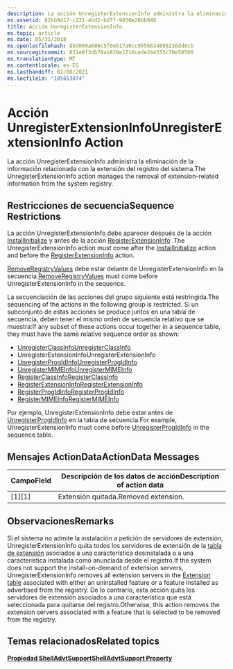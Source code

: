 ```yaml
---
description: La acción UnregisterExtensionInfo administra la eliminación de la información relacionada con la extensión del registro del sistema.
ms.assetid: 62bb9d17-c221-4bd2-bd7f-9930e28bb946
title: Acción UnregisterExtensionInfo
ms.topic: article
ms.date: 05/31/2018
ms.openlocfilehash: 85d069a686c5f0e517a0cc9556634895216dd8cb
ms.sourcegitcommit: 831e8f3db78ab820e1710cede244553c70e50500
ms.translationtype: MT
ms.contentlocale: es-ES
ms.lasthandoff: 01/08/2021
ms.locfileid: "105653074"
---
```

# <a name="unregisterextensioninfo-action"></a><span data-ttu-id="b0b2e-103">Acción UnregisterExtensionInfo</span><span class="sxs-lookup"><span data-stu-id="b0b2e-103">UnregisterExtensionInfo Action</span></span>

<span data-ttu-id="b0b2e-104">La acción UnregisterExtensionInfo administra la eliminación de la información relacionada con la extensión del registro del sistema.</span><span class="sxs-lookup"><span data-stu-id="b0b2e-104">The UnregisterExtensionInfo action manages the removal of extension-related information from the system registry.</span></span>

## <a name="sequence-restrictions"></a><span data-ttu-id="b0b2e-105">Restricciones de secuencia</span><span class="sxs-lookup"><span data-stu-id="b0b2e-105">Sequence Restrictions</span></span>

<span data-ttu-id="b0b2e-106">La acción UnregisterExtensionInfo debe aparecer después de la acción [InstallInitialize](installinitialize-action.md) y antes de la acción [RegisterExtensionInfo](registerextensioninfo-action.md) .</span><span class="sxs-lookup"><span data-stu-id="b0b2e-106">The UnregisterExtensionInfo action must come after the [InstallInitialize](installinitialize-action.md) action and before the [RegisterExtensionInfo](registerextensioninfo-action.md) action.</span></span>

<span data-ttu-id="b0b2e-107">[RemoveRegistryValues](removeregistryvalues-action.md) debe estar delante de UnregisterExtensionInfo en la secuencia.</span><span class="sxs-lookup"><span data-stu-id="b0b2e-107">[RemoveRegistryValues](removeregistryvalues-action.md) must come before UnregisterExtensionInfo in the sequence.</span></span>

<span data-ttu-id="b0b2e-108">La secuenciación de las acciones del grupo siguiente está restringida.</span><span class="sxs-lookup"><span data-stu-id="b0b2e-108">The sequencing of the actions in the following group is restricted.</span></span> <span data-ttu-id="b0b2e-109">Si un subconjunto de estas acciones se produce juntos en una tabla de secuencia, deben tener el mismo orden de secuencia relativo que se muestra:</span><span class="sxs-lookup"><span data-stu-id="b0b2e-109">If any subset of these actions occur together in a sequence table, they must have the same relative sequence order as shown:</span></span>

-   [<span data-ttu-id="b0b2e-110">UnregisterClassInfo</span><span class="sxs-lookup"><span data-stu-id="b0b2e-110">UnregisterClassInfo</span></span>](unregisterclassinfo-action.md)
-   <span data-ttu-id="b0b2e-111">UnregisterExtensionInfo</span><span class="sxs-lookup"><span data-stu-id="b0b2e-111">UnregisterExtensionInfo</span></span>
-   [<span data-ttu-id="b0b2e-112">UnregisterProgIdInfo</span><span class="sxs-lookup"><span data-stu-id="b0b2e-112">UnregisterProgIdInfo</span></span>](unregisterprogidinfo-action.md)
-   [<span data-ttu-id="b0b2e-113">UnregisterMIMEInfo</span><span class="sxs-lookup"><span data-stu-id="b0b2e-113">UnregisterMIMEInfo</span></span>](unregistermimeinfo-action.md)
-   [<span data-ttu-id="b0b2e-114">RegisterClassInfo</span><span class="sxs-lookup"><span data-stu-id="b0b2e-114">RegisterClassInfo</span></span>](registerclassinfo-action.md)
-   [<span data-ttu-id="b0b2e-115">RegisterExtensionInfo</span><span class="sxs-lookup"><span data-stu-id="b0b2e-115">RegisterExtensionInfo</span></span>](registerextensioninfo-action.md)
-   [<span data-ttu-id="b0b2e-116">RegisterProgIdInfo</span><span class="sxs-lookup"><span data-stu-id="b0b2e-116">RegisterProgIdInfo</span></span>](registerprogidinfo-action.md)
-   [<span data-ttu-id="b0b2e-117">RegisterMIMEInfo</span><span class="sxs-lookup"><span data-stu-id="b0b2e-117">RegisterMIMEInfo</span></span>](registermimeinfo-action.md)

<span data-ttu-id="b0b2e-118">Por ejemplo, UnregisterExtensionInfo debe estar antes de [UnregisterProgIdInfo](unregisterprogidinfo-action.md) en la tabla de secuencia.</span><span class="sxs-lookup"><span data-stu-id="b0b2e-118">For example, UnregisterExtensionInfo must come before [UnregisterProgIdInfo](unregisterprogidinfo-action.md) in the sequence table.</span></span>

## <a name="actiondata-messages"></a><span data-ttu-id="b0b2e-119">Mensajes ActionData</span><span class="sxs-lookup"><span data-stu-id="b0b2e-119">ActionData Messages</span></span>



| <span data-ttu-id="b0b2e-120">Campo</span><span class="sxs-lookup"><span data-stu-id="b0b2e-120">Field</span></span> | <span data-ttu-id="b0b2e-121">Descripción de los datos de acción</span><span class="sxs-lookup"><span data-stu-id="b0b2e-121">Description of action data</span></span> |
|-------|----------------------------|
| <span data-ttu-id="b0b2e-122">\[1\]</span><span class="sxs-lookup"><span data-stu-id="b0b2e-122">\[1\]</span></span> | <span data-ttu-id="b0b2e-123">Extensión quitada.</span><span class="sxs-lookup"><span data-stu-id="b0b2e-123">Removed extension.</span></span>         |



 

## <a name="remarks"></a><span data-ttu-id="b0b2e-124">Observaciones</span><span class="sxs-lookup"><span data-stu-id="b0b2e-124">Remarks</span></span>

<span data-ttu-id="b0b2e-125">Si el sistema no admite la instalación a petición de servidores de extensión, UnregisterExtensionInfo quita todos los servidores de extensión de la [tabla de extensión](extension-table.md) asociados a una característica desinstalada o a una característica instalada como anunciada desde el registro.</span><span class="sxs-lookup"><span data-stu-id="b0b2e-125">If the system does not support the install-on-demand of extension servers, UnregisterExtensionInfo removes all extension servers in the [Extension table](extension-table.md) associated with either an uninstalled feature or a feature installed as advertised from the registry.</span></span> <span data-ttu-id="b0b2e-126">De lo contrario, esta acción quita los servidores de extensión asociados a una característica que está seleccionada para quitarse del registro.</span><span class="sxs-lookup"><span data-stu-id="b0b2e-126">Otherwise, this action removes the extension servers associated with a feature that is selected to be removed from the registry.</span></span>

## <a name="related-topics"></a><span data-ttu-id="b0b2e-127">Temas relacionados</span><span class="sxs-lookup"><span data-stu-id="b0b2e-127">Related topics</span></span>

<dl> <dt>

[<span data-ttu-id="b0b2e-128">**Propiedad ShellAdvtSupport**</span><span class="sxs-lookup"><span data-stu-id="b0b2e-128">**ShellAdvtSupport Property**</span></span>](shelladvtsupport.md)
</dt> </dl>

 

 



